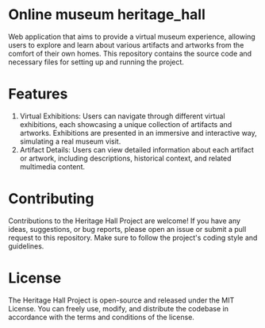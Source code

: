 # Online museum heritage_hall
Web application that aims to provide a virtual museum experience, allowing users to explore and learn about various artifacts and artworks from the comfort of their own homes. 
This repository contains the source code and necessary files for setting up and running the project.
# Features
1. Virtual Exhibitions: Users can navigate through different virtual exhibitions, each showcasing a unique collection of artifacts and artworks. 
Exhibitions are presented in an immersive and interactive way, simulating a real museum visit.
2. Artifact Details: Users can view detailed information about each artifact or artwork, including descriptions, historical context, and related multimedia content.
# Contributing
Contributions to the Heritage Hall Project are welcome! If you have any ideas, suggestions, or bug reports, please open an issue or submit a pull request to this repository. 
Make sure to follow the project's coding style and guidelines.
# License
The Heritage Hall Project is open-source and released under the MIT License. 
You can freely use, modify, and distribute the codebase in accordance with the terms and conditions of the license.
